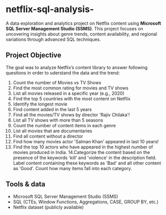 # netflix-sql-analysis-
A data exploration and analytics project on Netflix content using **Microsoft SQL Server Management Studio (SSMS)**. This project focuses on uncovering insights about genre trends, content availability, and regional variations through advanced SQL techniques.

##  Project Objective
The goal was to analyze Netflix’s content library to answer following questions in order to uderstand the data and the trend:

1. Count the number of Movies vs TV Shows
2. Find the most common rating for movies and TV shows
3. List all movies released in a specific year (e.g., 2020)
4. Find the top 5 countries with the most content on Netflix
5. Identify the longest movie
6. Find content added in the last 5 years
7. Find all the movies/TV shows by director 'Rajiv Chilaka'!
8. List all TV shows with more than 5 seasons
9. Count the number of content items in each genre
10. List all movies that are documentaries
11. Find all content without a director
12. Find how many movies actor 'Salman Khan' appeared in last 10 years!
13. Find the top 10 actors who have appeared in the highest number of movies produced in India.
14.Categorize the content based on the presence of the keywords 'kill' and 'violence' in 
the description field. Label content containing these keywords as 'Bad' and all other content as 'Good'.
Count how many items fall into each category.

##  Tools & data

- Microsoft SQL Server Management Studio (SSMS)
- SQL (CTEs, Window Functions, Aggregations, CASE, GROUP BY, etc.)
- Netflix dataset (publicly available)
